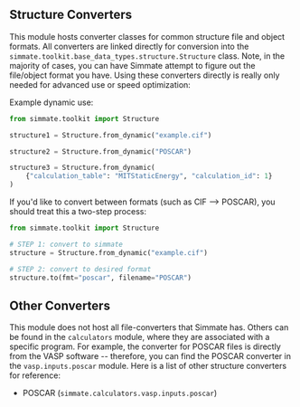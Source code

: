 
Structure Converters
--------------------

This module hosts converter classes for common structure file and object formats. All converters are linked directly for conversion into the `simmate.toolkit.base_data_types.structure.Structure` class. Note, in the majority of cases, you can have Simmate attempt to figure out the file/object format you have. Using these converters directly is really only needed for advanced use or speed optimization:

Example dynamic use:

``` python
from simmate.toolkit import Structure

structure1 = Structure.from_dynamic("example.cif")

structure2 = Structure.from_dynamic("POSCAR")

structure3 = Structure.from_dynamic(
    {"calculation_table": "MITStaticEnergy", "calculation_id": 1}
)
```

If you'd like to convert between formats (such as CIF --> POSCAR), you should treat this a two-step process:

``` python
from simmate.toolkit import Structure

# STEP 1: convert to simmate
structure = Structure.from_dynamic("example.cif")

# STEP 2: convert to desired format
structure.to(fmt="poscar", filename="POSCAR")
```

## Other Converters

This module does not host all file-converters that Simmate has. Others can be found in the `calculators` module, where they are associated with a specific program. For example, the converter for POSCAR files is directly from the VASP software -- therefore, you can find the POSCAR converter in the `vasp.inputs.poscar` module. Here is a list of other structure converters for reference: 

- POSCAR (`simmate.calculators.vasp.inputs.poscar`)

